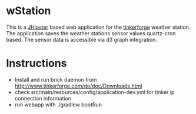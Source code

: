 # wStation

This is a [JHipster][] based web application for the [tinkerforge][] weather station. The application saves the weather stations sensor values quartz-cron based. The sensor data is accessible via d3 graph integration.

# Instructions

* Install and run brick daemon from http://www.tinkerforge.com/de/doc/Downloads.html
* check src/main/resources/config/application-dev.yml for tinker ip connection information
* run webapp with ./gradlew bootRun

[JHipster]: https://jhipster.github.io/
[tinkerforge]: http://www.tinkerforge.com/de/doc/Kits/WeatherStation/WeatherStation.html
